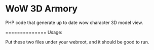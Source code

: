 WoW 3D Armory
=============

PHP code that generate up to date wow character 3D model view.

==============
Usage:

Put these two files under your webroot, and it should be good to run.
